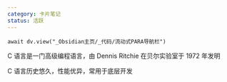 ```yaml
---
category: 卡片笔记
status: 活跃
---
```

```dataviewjs
await dv.view("_Obsidian主页/_代码/流动式PARA导航栏")
```

C 语言是一门高级编程语言，由 Dennis Ritchie 在贝尔实验室于 1972 年发明

C 语言历史悠久，性能优异，常用于底层开发
